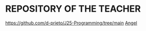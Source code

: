 # REPOSITORY OF THE TEACHER
https://github.com/d-prieto/J25-Programming/tree/main
[Angel](https://github.com/d-prieto/J25-Programming/tree/main)
